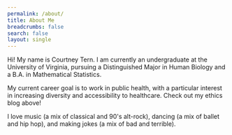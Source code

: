 ```yaml
---
permalink: /about/
title: About Me
breadcrumbs: false
search: false
layout: single
---
```


Hi! My name is Courtney Tern. I am currently an undergraduate at the University of Virginia, pursuing a Distinguished Major in Human Biology and a B.A. in Mathematical Statistics.

My current career goal is to work in public health, with a particular interest in increasing diversity and accessibility to healthcare. Check out my ethics blog above!

I love music (a mix of classical and 90's alt-rock), dancing (a mix of ballet and hip hop), and making jokes (a mix of bad and terrible).
